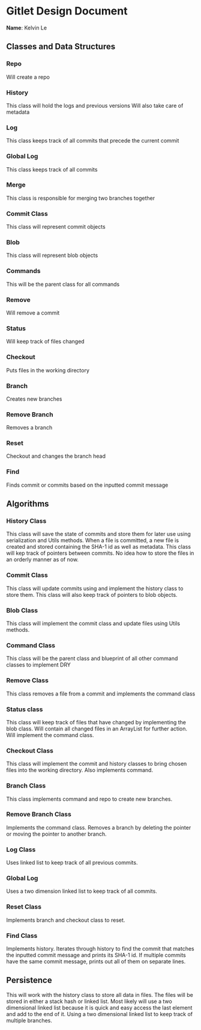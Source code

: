# Gitlet Design Document

**Name**: Kelvin Le

## Classes and Data Structures

### Repo
Will create a repo

### History
This class will hold the logs and previous versions
Will also take care of metadata

### Log
This class keeps track of all commits that precede the current commit

### Global Log
This class keeps track of all commits

### Merge 
This class is responsible for merging two branches together

### Commit Class
This class will represent commit objects

### Blob
This class will represent blob objects

### Commands
This will be the parent class for all commands

### Remove
Will remove a commit

### Status
Will keep track of files changed

### Checkout
Puts files in the working directory

### Branch
Creates new branches

### Remove Branch
Removes a branch

### Reset
Checkout and changes the branch head

### Find
Finds commit or commits based on the inputted commit message

## Algorithms

### History Class 
This class will save the state of commits and store them for later use using
serialization and Utils methods.
When a file is committed, a new file is created and stored containing the SHA-1 id
as well as metadata.
This class will kep track of pointers between commits.
No idea how to store the files in an orderly manner as of now.

### Commit Class
This class will update commits using and implement the history class
to store them. This class will also keep track of pointers to blob objects.

### Blob Class
This class will implement the commit class and update files using Utils methods.

### Command Class
This class will be the parent class and blueprint of all other command classes
to implement DRY

### Remove Class
This class removes a file from a commit and implements the command class

### Status class
This class will keep track of files that have changed by implementing the blob class.
Will contain all changed files in an ArrayList for further action. Will 
implement the command class.

### Checkout Class
This class will implement the commit and history classes to bring chosen files
into the working directory. Also implements command.

### Branch Class
This class implements command and repo to create new branches.

### Remove Branch Class
Implements the command class. Removes a branch by deleting the pointer or
moving the pointer to another branch.

### Log Class
Uses linked list to keep track of all previous commits.

### Global Log
Uses a two dimension linked list to keep track of all commits.

### Reset Class
Implements branch and checkout class to reset.

### Find Class
Implements history. Iterates through history to find the commit that matches the
inputted commit message and prints its SHA-1 id. If multiple commits have the same 
commit message, prints out all of them on separate lines.



## Persistence
This will work with the history class to store all data in files. The files
will be stored in either a stack hash or linked list.
Most likely will use a two dimensional linked list because it is quick and easy
access the last element and add to the end of it. Using a two dimensional linked
list to keep track of multiple branches.  
